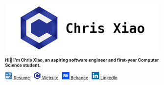 ![Banner](https://raw.githubusercontent.com/chrisx8/chrisx8/master/images/banner.png)

**Hi👋 I'm Chris Xiao, an aspiring software engineer and first-year Computer Science student.**

[![](https://raw.githubusercontent.com/chrisx8/chrisx8/master/images/resume.png) Resume](https://chrisx.xyz/media/chrisxiao_resume_web.pdf) &nbsp; 
[![](https://raw.githubusercontent.com/chrisx8/chrisx8/master/images/website.png) Website](https://chrisx.xyz/) &nbsp; 
[![](https://raw.githubusercontent.com/chrisx8/chrisx8/master/images/behance.png) Behance](https://www.behance.net/chrisx8) &nbsp; 
[![](https://raw.githubusercontent.com/chrisx8/chrisx8/master/images/linkedin.png) LinkedIn](https://www.linkedin.com/in/chris-xiao)
